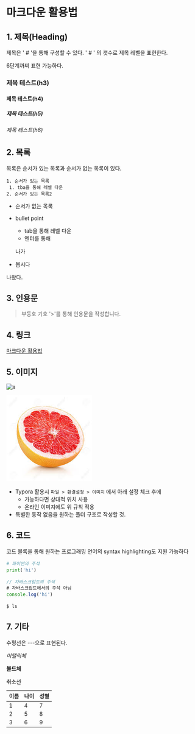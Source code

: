 # 마크다운 활용법

## 1. 제목(Heading)

제목은 ' # '을 통해 구성할 수 있다. ' # ' 의 갯수로 제목 레벨을 표현한다. 

6단계까찌 표현 가능하다.

### 제목 테스트(h3)

#### 제목 테스트(h4)

##### 제목 테스트(h5)

###### 제목 테스트(h6)

## 2. 목록

목록은 순서가 있는 목록과 순서가 없는 목록이 있다.

 	1. 순서가 있는 목록
     1. tba을 통해 레벨 다운
	2. 순서가 있는 목록2

* 순서가 없는 목록

* bullet point

  * tab을 통해 레벨 다운
  * 엔터를 통해

  나가

* 봅시다

나왔다.

## 3. 인용문

> 부등호 기호 '>'를 통해 인용문을 작성합니다.



## 4. 링크

[마크다운 활용법](https://guides.github.com/features/mastering-markdown/)



## 5. 이미지

![a](C:\Users\student\Desktop\a.jpg)



![a](images/a.jpg)

* Typora 활용시 `파일 > 환결설정 > 이미지` 에서 아래 설정 체크 후에
  * 가능하다면 상대적 위치 사용
  * 온라인 이미지에도 위 규칙 적용
* 특별한 동작 없음을 원하는 폴더 구조로 작성할 것.



## 6. 코드

코드 블록을 통해 원하는 프로그래밍 언어의 syntax highlighting도 지원 가능하다

``` python
# 파이썬의 주석
print('hi')
```

``` javascript
// 자바스크림트의 주석
# 자바스크립트에서의 주석 아님
console.log('hi')
```

```bash
$ ls
```



## 7. 기타

수평선은 ---으로 표현된다.

*이탤릭체*

**볼드체**

~~취소선~~

| 이름 | 나이 | 성별 |
| ---- | ---- | ---- |
| 1    | 4    | 7    |
| 2    | 5    | 8    |
| 3    | 6    | 9    |







